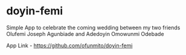 # doyin-femi

Simple App to celebrate the coming wedding between my two friends Olufemi Joseph Agunbiade and Adedoyin Omowunmi Odebade

App Link - https://github.com/ofunmito/doyin-femi